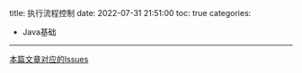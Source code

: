 title: 执行流程控制
date: 2022-07-31 21:51:00
toc: true
categories:
- Java基础
---

[本篇文章对应的Issues](https://github.com/Code-dm/Re-learning-Java/issues/5)
<!-- more -->
